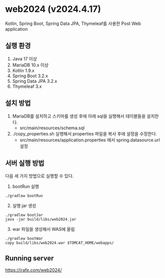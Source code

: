 # web2024 (v2024.4.17)

Kotlin, Spring Boot, Spring Data JPA, Thymeleaf를 사용한 Post Web application

## 실행 환경

1. Java 17 이상
2. MariaDB 10.x 이상
3. Kotlin 1.9.x
4. Spring Boot 3.2.x
5. Spring Data JPA 3.2.x
6. Thymeleaf 3.x

## 설치 방법

1. MariaDB를 설치하고 스키마를 생성 후에 아래 sql을 실행해서 테이블들을 설치한다. 
   - src/main/resources/schema.sql 
2. ./copy_properties.sh 실행해서 properties 파일을 복사 후에 설정을 수정한다.
   - src/main/resources/application.properties 에서 spring.datasource.url 설정

## 서버 실행 방법

다음 세 가지 방법으로 실행할 수 있다.

1. bootRun 실행
```
./gradlew bootRun
```
 
2. 실행 jar 생성
```
./gradlew bootJar
java -jar build/libs/web2024.jar
```

3. war 파일을 생성해서 WAS에 올림
```
./gradlew bootWar
copy build/libs/web2024.war $TOMCAT_HOME/webapps/
```

## Running server

https://irafe.com/web2024/
